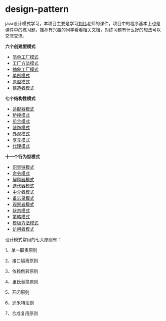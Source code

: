 # design-pattern
java设计模式学习，本项目主要是学习[刘伟](https://quanke.gitbooks.io/design-pattern-java/content/)老师的课件，项目中的程序基本上也是课件中的练习题，推荐有兴趣的同学看看相关文档，对练习题有什么好的想法可以交流交流。

**六个创建型模式**
* [简单工厂模式](https://github.com/Gavinwgq/design-pattern/blob/master/src/main/java/create/simplefactory/%E7%AE%80%E5%8D%95%E5%B7%A5%E5%8E%82%E6%A8%A1%E5%BC%8F.md)
* [工厂方法模式](https://github.com/Gavinwgq/design-pattern/blob/master/src/main/java/create/factorymethod/%E5%B7%A5%E5%8E%82%E6%96%B9%E6%B3%95%E6%A8%A1%E5%BC%8F.md)
* [抽象工厂模式](https://github.com/Gavinwgq/design-pattern/blob/master/src/main/java/create/abstractfactory/%E6%8A%BD%E8%B1%A1%E5%B7%A5%E5%8E%82%E6%A8%A1%E5%BC%8F.md)
* [单例模式](https://github.com/Gavinwgq/design-pattern/blob/master/src/main/java/create/singleton/%E5%8D%95%E4%BE%8B%E6%A8%A1%E5%BC%8F.md)
* [原型模式](https://github.com/Gavinwgq/design-pattern/blob/master/src/main/java/create/prototype/%E5%8E%9F%E5%9E%8B%E6%A8%A1%E5%BC%8F.md)
* [建造者模式](https://github.com/Gavinwgq/design-pattern/blob/master/src/main/java/create/builder/%E5%BB%BA%E9%80%A0%E8%80%85%E6%A8%A1%E5%BC%8F.md)

**七个结构性模式**
* [适配器模式](https://github.com/Gavinwgq/design-pattern/blob/master/src/main/java/structure/adapter/%E9%80%82%E9%85%8D%E5%99%A8%E6%A8%A1%E5%BC%8F.md)
* [桥接模式](https://github.com/Gavinwgq/design-pattern/blob/master/src/main/java/structure/bridge/%E6%A1%A5%E6%8E%A5%E6%A8%A1%E5%BC%8F.md)
* [组合模式](https://github.com/Gavinwgq/design-pattern/blob/master/src/main/java/structure/composite/%E7%BB%84%E5%90%88%E6%A8%A1%E5%BC%8F.md)
* [装饰模式](https://github.com/Gavinwgq/design-pattern/blob/master/src/main/java/structure/decorator/%E8%A3%85%E9%A5%B0%E6%A8%A1%E5%BC%8F.md)
* [外观模式](https://github.com/Gavinwgq/design-pattern/blob/master/src/main/java/structure/facade/%E5%A4%96%E8%A7%82%E6%A8%A1%E5%BC%8F.md)
* [享元模式](https://github.com/Gavinwgq/design-pattern/blob/master/src/main/java/structure/flyweight/%E4%BA%AB%E5%85%83%E6%A8%A1%E5%BC%8F.md)
* [代理模式](https://github.com/Gavinwgq/design-pattern/blob/master/src/main/java/structure/proxy/%E4%BB%A3%E7%90%86%E6%A8%A1%E5%BC%8F.md)

**十一个行为型模式**
* [职责链模式](https://github.com/Gavinwgq/design-pattern/blob/master/src/main/java/behavior/chainofresponsibility/%E8%81%8C%E8%B4%A3%E9%93%BE%E6%A8%A1%E5%BC%8F.md)
* [命令模式](https://github.com/Gavinwgq/design-pattern/blob/master/src/main/java/behavior/Command/%E5%91%BD%E4%BB%A4%E6%A8%A1%E5%BC%8F.md)
* [解释器模式](https://github.com/Gavinwgq/design-pattern/blob/master/src/main/java/behavior/Interpreter/%E8%A7%A3%E9%87%8A%E5%99%A8%E6%A8%A1%E5%BC%8F.md)
* [迭代器模式](https://github.com/Gavinwgq/design-pattern/blob/master/src/main/java/behavior/Iterator/%E8%BF%AD%E4%BB%A3%E5%99%A8%E6%A8%A1%E5%BC%8F.md)
* [中介者模式](https://github.com/Gavinwgq/design-pattern/blob/master/src/main/java/behavior/Mediator/%E4%B8%AD%E4%BB%8B%E8%80%85%E6%A8%A1%E5%BC%8F.md)
* [备忘录模式](https://github.com/Gavinwgq/design-pattern/blob/master/src/main/java/behavior/Memento/%E5%A4%87%E5%BF%98%E5%BD%95%E6%A8%A1%E5%BC%8F.md)
* [观察者模式](https://github.com/Gavinwgq/design-pattern/blob/master/src/main/java/behavior/Observer/%E8%A7%82%E5%AF%9F%E8%80%85%E6%A8%A1%E5%BC%8F.md)
* [状态模式](https://github.com/Gavinwgq/design-pattern/blob/master/src/main/java/behavior/State/%E7%8A%B6%E6%80%81%E6%A8%A1%E5%BC%8F.md)
* [策略模式](https://github.com/Gavinwgq/design-pattern/blob/master/src/main/java/behavior/Strategy/%E7%AD%96%E7%95%A5%E6%A8%A1%E5%BC%8F.md)
* [模板方法模式](https://github.com/Gavinwgq/design-pattern/blob/master/src/main/java/behavior/Template/%E6%A8%A1%E6%9D%BF%E6%96%B9%E6%B3%95.md)
* [访问者模式](https://github.com/Gavinwgq/design-pattern/blob/master/src/main/java/behavior/Visitor/%E8%AE%BF%E9%97%AE%E8%80%85%E6%A8%A1%E5%BC%8F.md)

设计模式常用的七大原则有：

1、单一职责原则

2、接口隔离原则

3、依赖倒转原则

4、里氏替换原则

5、开闭原则

6、迪米特法则

7、合成复用原则
